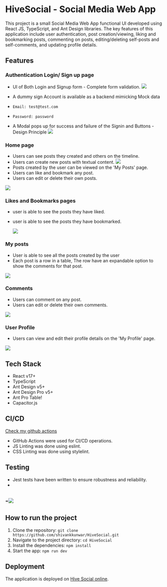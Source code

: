 # HiveSocial -  Social Media Web App

This project is a small Social Media Web App functional UI  developed using React JS, TypeScript, and Ant Design libraries. The key features of this application include user authentication, post creation/viewing, liking and bookmarking posts, commenting on posts, editing/deleting self-posts and self-comments, and updating profile details.

## Features

### Authentication Login/ Sign up page

- UI of Both Login and Signup form - Complete form validation.
![](https://github.com/shivankkunwar/HiveSocial/blob/main/src/assets/login.gif)

- A dummy sign Account is available as a backend mimicking Mock data 
- `Email: test@test.com`
- `Password: password`
- A Modal pops up for success and failure of the Signin and Buttons - Design Principle
![](https://github.com/shivankkunwar/HiveSocial/blob/main/src/assets/modals.gif)
  
  

### Home page
- Users can see posts they created and others on the timeline.
- Users can create new posts with textual content.
  ![](https://github.com/shivankkunwar/HiveSocial/blob/main/src/assets/addpost.gif)
- Posts created by the user can be viewed on the 'My Posts' page.
- Users can like and bookmark any post.
- Users can edit or delete their own posts.

![](https://github.com/shivankkunwar/HiveSocial/blob/main/src/assets/editDelete.gif)

### Likes and Bookmarks pages
- user is able to see the posts they have liked. 
- user is able to see the posts they have bookmarked.

  ![](https://github.com/shivankkunwar/HiveSocial/blob/main/src/assets/LikesBookgif.gif)

### My posts
- User is able to see all the posts created by the user
- Each post is a row in a table, The row have an expandable option to show the comments for that post.

![](https://github.com/shivankkunwar/HiveSocial/blob/main/src/assets/Myposts.gif)

### Comments

- Users can comment on any post.
- Users can edit or delete their own comments.

![](https://github.com/shivankkunwar/HiveSocial/blob/main/src/assets/comments.gif)

### User Profile

- Users can view and edit their profile details on the 'My Profile' page.

![](https://github.com/shivankkunwar/HiveSocial/blob/main/src/assets/profile.gif)
## Tech Stack

- React v17+
- TypeScript
- Ant Design v5+
- Ant Design Pro v5+
- Ant Pro Table!
- Capacitor.js

## CI/CD
[Check my github actions](https://github.com/shivankkunwar/HiveSocial/actions/)
- GitHub Actions were used for CI/CD operations.
- JS Linting was done using eslint.
- CSS Linting was done using stylelint.



## Testing

- Jest  tests have been written to ensure robustness and reliability.
- 
-![](https://github.com/shivankkunwar/HiveSocial/assets/66783424/3fc1b89e-ba4d-4bf8-a73a-b9e53011a8be)
-

## How to run the project

1. Clone the repository: `git clone https://github.com/shivankkunwar/HiveSocial.git`
2. Navigate to the project directory: `cd HiveSocial`
3. Install the dependencies: `npm install`
4. Start the app: `npm run dev`



## Deployment

The application is deployed on [Hive Social online](https://hive-social.vercel.app/).



